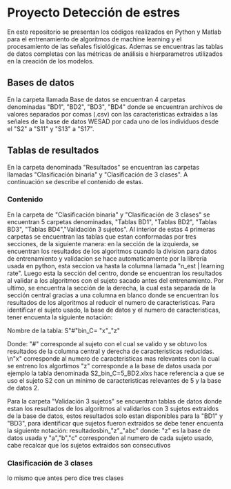 # Proyecto Detección de estres
En este repositorio se presentan los códigos realizados en Python y Matlab para el entrenamiento de algoritmos de machine learning y el procesamiento de las señales fisiológicas. Ademas se encuentras las tablas de datos completas con las métricas de análisis e hierparametros utilizados en la creación de los modelos.  
## Bases de datos
En la carpeta llamada Base de datos se encuentran 4 carpetas denominadas "BD1", "BD2", "BD3", "BD4" donde se encuentran archivos de valores separados por comas (.csv) con las caracteristicas extraidas a las señales de la base de datos WESAD por cada uno de los individuos desde el "S2" a "S11" y "S13" a "S17".
## Tablas de resultados
En la carpeta denominada "Resultados" se encuentran las carpetas llamadas "Clasificación binaria" y "Clasificación de 3 clases". A continuación se describe el contenido de estas.

### Contenido
En la carpeta de "Clasificación binaria" y "Clasificación de 3 clases" se encuentran 5 carpetas denominadas, "Tablas BD1", "Tablas BD2", "Tablas BD3", "Tablas BD4","Validación 3 sujetos".
Al interior de estas 4 primeras carpetas se encuentran las tablas que estan conformadas por tres secciones, de la siguiente manera: en la sección de la izquierda, se encuentran los resultados de los algoritmos cuando la division para datos de entrenamiento y validacion se hace automaticamente por la libreria usada en python, esta seccion va hasta la columna llamada "n_est | learning rate". Luego esta la sección del centro, donde se encuentran los resultados al validar a los algoritmos con el sujeto sacado antes del entrenamiento. Por ultimo, se encuentra la sección de la derecha, la cual esta separada de la sección central gracias a una columna en blanco donde se encuentran los resultados de los algoritmos al reducir el numero de caracteristicas. Para identificar el sujeto usado, la base de datos y el numero de caracteristicas, tener encuenta la siguiente notación:

Nombre de la tabla: S"#"bin_C= "x"_"z"

Donde: "#" corresponde al sujeto con el cual se valido y se obtuvo los resultados de la columna central y derecha de caracteristicas reducidas.
                 \n"x" corresponde al numero de caracteristicas mas relevantes con la cual se entreno los algortimos
                 "z" corresponde a la base de datos usada 
por ejemplo la tabla denominada S2_bin_C=5_BD2.xlxs hace referencia a que se uso el sujeto S2 con un minimo de caracteristicas relevantes de 5 y la base de datos 2.

Para la carpeta "Validación 3 sujetos" se encuentran tablas de datos donde estan los resultados de los algoritmos al validarlos con 3 sujetos extraidos de la base de datos, estos resultados solo estan disponibles para la "BD1" y "BD3", para identificar que sujetos fueron extraidos se debe tener encuenta la siguiente notación:
resultadosbin_"z"_"abc" donde: "z" es la base de datos usada y
                               "a","b","c" corresponden al numero de cada sujeto usado, cabe recalcar que los sujetos extraidos son consecutivos


### Clasificación de 3 clases
lo mismo que antes pero dice tres clases 
